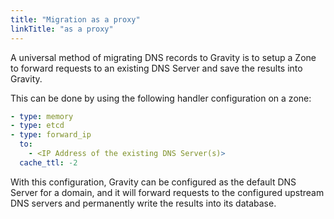 ```yaml
---
title: "Migration as a proxy"
linkTitle: "as a proxy"
---
```


A universal method of migrating DNS records to Gravity is to setup a Zone to forward requests to an existing DNS Server and save the results into Gravity.

This can be done by using the following handler configuration on a zone:

```yaml
- type: memory
- type: etcd
- type: forward_ip
  to:
    - <IP Address of the existing DNS Server(s)>
  cache_ttl: -2
```

With this configuration, Gravity can be configured as the default DNS Server for a domain, and it will forward requests to the configured upstream DNS servers and permanently write the results into its database.
